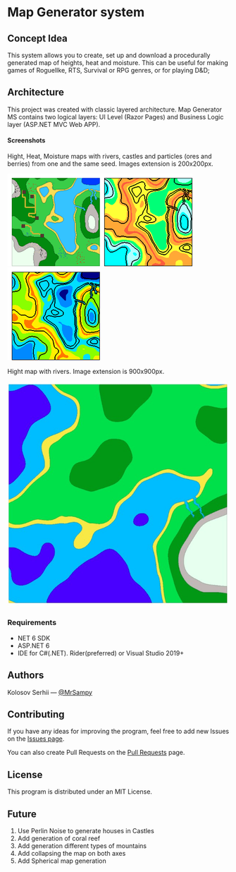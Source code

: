 # Map Generator system

## Concept Idea

This system allows you to create, set up and download a procedurally generated map of heights, heat and moisture. This can be useful for making games of RoguelIke, RTS, Survival or RPG genres, or for playing D&D;

## Architecture

This project was created with classic layered architecture. Map Generator MS contains two logical layers: UI Level (Razor
Pages) and Business Logic layer (ASP.NET MVC Web APP). 

#### Screenshots

Hight, Heat, Moisture maps with rivers, castles and particles (ores and berries) from one and the same seed. Images extension is 200x200px.

![Hight-Map1](./src/CourseWork/images/1.png)![Heat-Map](./src/CourseWork/images/2.png)![Moisture-Map](./src/CourseWork/images/3.png)

Hight map with rivers. Image extension is 900x900px.

![Hight-Map2](./src/CourseWork/images/Hi3.jpg)

### Requirements
- NET 6 SDK
- ASP.NET 6
- IDE for C#(.NET). Rider(preferred) or Visual Studio 2019+


## Authors
Kolosov Serhii — [@MrSampy](www.t.me/MrSampy)

## Contributing
If you have any ideas for improving the program, feel free to add new Issues on the [Issues page](https://github.com/MrSampy/Course-work/issues).

You can also create Pull Requests on the [Pull Requests](https://github.com/MrSampy/Course-work/pulls) page.

## License
This program is distributed under an MIT License.

## Future
1. Use Perlin Noise to generate houses in Castles 
2. Add generation of coral reef
3. Add generation different types of mountains
4. Add collapsing the map on both axes
5. Add Spherical map generation
